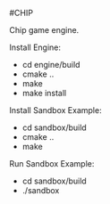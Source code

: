 #CHIP

Chip game engine.

Install Engine:
- cd engine/build
- cmake ..
- make
- make install

Install Sandbox Example:
- cd sandbox/build
- cmake ..
- make

Run Sandbox Example:
- cd sandbox/build
- ./sandbox
